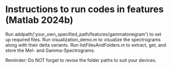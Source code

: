 # Instructions to run codes in features (Matlab 2024b)

Run addpath('your_own_specified_path/features/gammatonegram') to set up required files.
Run visualization_demo.m to visualize the spectrograms along with their delta variants.
Run listFilesAndFolders.m to extract, get, and store the Mel- and Gamma-Spectrograms.

Reminder: Do NOT forget to revise the folder paths to suit your devices.
